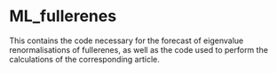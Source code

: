 # ML_fullerenes
This contains the code necessary for the forecast of eigenvalue renormalisations of fullerenes, as well as the code used to perform the calculations of the corresponding article.
